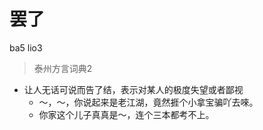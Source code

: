 # 罢了
ba5 lio3
> 泰州方言词典2
- 让人无话可说而告了结，表示对某人的极度失望或者鄙视
  - ～，～，你说起来是老江湖，竟然捱个小拿宝骗吖去唻。
  - 你家这个儿子真真是～，连个三本都考不上。
